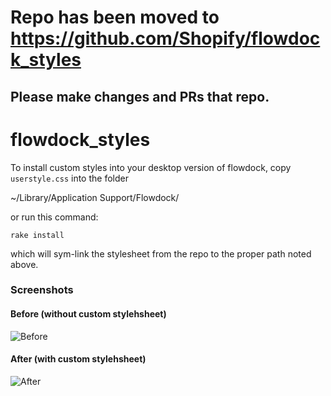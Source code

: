 # Repo has been moved to https://github.com/Shopify/flowdock_styles
## Please make changes and PRs that repo.


flowdock_styles
===============

To install custom styles into your desktop version of flowdock, copy ```userstyle.css``` into the folder

  ~/Library/Application Support/Flowdock/


or run this command:

```
rake install
```

which will sym-link the stylesheet from the repo to the proper path noted above.


### Screenshots

#### Before (without custom stylehsheet)

![Before](https://raw.github.com/redronin/flowdock_styles/master/screenshots/normal.png)


#### After (with custom stylehsheet)

![After](https://raw.github.com/redronin/flowdock_styles/master/screenshots/condensed.png)


